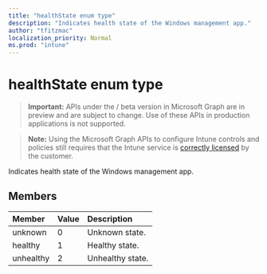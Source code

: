 ```yaml
---
title: "healthState enum type"
description: "Indicates health state of the Windows management app."
author: "tfitzmac"
localization_priority: Normal
ms.prod: "intune"
---
```


# healthState enum type

> **Important:** APIs under the / beta version in Microsoft Graph are in preview and are subject to change. Use of these APIs in production applications is not supported.

> **Note:** Using the Microsoft Graph APIs to configure Intune controls and policies still requires that the Intune service is [correctly licensed](https://go.microsoft.com/fwlink/?linkid=839381) by the customer.

Indicates health state of the Windows management app.
## Members
|Member|Value|Description|
|:---|:---|:---|
|unknown|0|Unknown state.|
|healthy|1|Healthy state.|
|unhealthy|2|Unhealthy state.|





